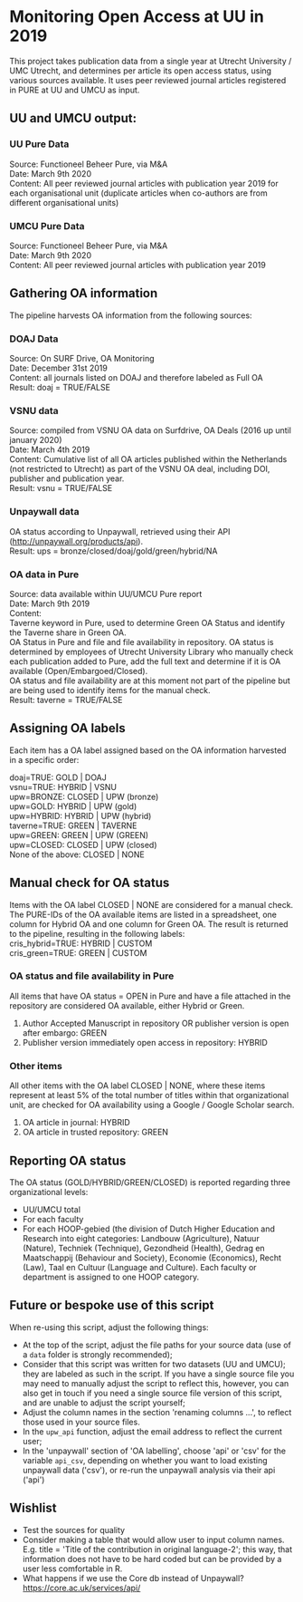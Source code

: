 # Monitoring Open Access at UU in 2019
This project takes publication data from a single year at Utrecht University / UMC Utrecht, and determines per article its open access status, using various sources available. It uses peer reviewed journal articles registered in PURE at UU and UMCU as input.

## UU and UMCU output:

### UU Pure Data
Source: Functioneel Beheer Pure, via M&A  
Date: March 9th 2020  
Content: All peer reviewed journal articles with publication year 2019 for each organisational unit (duplicate articles when co-authors are from different organisational units)

### UMCU Pure Data
Source: Functioneel Beheer Pure, via M&A  
Date: March 9th 2020  
Content: All peer reviewed journal articles with publication year 2019

## Gathering OA information
The pipeline harvests OA information from the following sources:

### DOAJ Data
Source: On SURF Drive, OA Monitoring  
Date: December 31st 2019  
Content: all journals listed on DOAJ and therefore labeled as Full OA  
Result: doaj = TRUE/FALSE

### VSNU data
Source: compiled from VSNU OA data on Surfdrive, OA Deals (2016 up until january 2020)  
Date: March 4th 2019  
Content: Cumulative list of all OA articles published within the Netherlands (not restricted to Utrecht) as part of the VSNU OA deal, including DOI, publisher and publication year.  
Result: vsnu = TRUE/FALSE

### Unpaywall data
OA status according to Unpaywall, retrieved using their API (http://unpaywall.org/products/api).  
Result: ups = bronze/closed/doaj/gold/green/hybrid/NA

### OA data in Pure
Source: data available within UU/UMCU Pure report  
Date: March 9th 2019  
Content:  
Taverne keyword in Pure, used to determine Green OA Status and identify the Taverne share in Green OA.  
OA Status in Pure and file and file availability in repository. OA status is determined by employees of Utrecht University Library who manually check each publication added to Pure, add the full text and determine if it is OA available (Open/Embargoed/Closed).  
OA status and file availability are at this moment not part of the pipeline but are being used to identify items for the manual check.  
Result: taverne = TRUE/FALSE

## Assigning OA labels
Each item has a OA label assigned based on the OA information harvested in a specific order:

doaj=TRUE: GOLD | DOAJ  
vsnu=TRUE: HYBRID | VSNU  
upw=BRONZE: CLOSED | UPW (bronze)  
upw=GOLD: HYBRID | UPW (gold)  
upw=HYBRID: HYBRID | UPW (hybrid)  
taverne=TRUE: GREEN | TAVERNE  
upw=GREEN: GREEN | UPW (GREEN)  
upw=CLOSED: CLOSED | UPW (closed)  
None of the above: CLOSED | NONE  


## Manual check for OA status
Items with the OA label  CLOSED | NONE are considered for a manual check. The PURE-IDs of the OA available items are listed in a spreadsheet, one column for Hybrid OA and one column for Green OA. The result is returned to the pipeline, resulting in the following labels:  
cris_hybrid=TRUE: HYBRID | CUSTOM  
cris_green=TRUE: GREEN | CUSTOM  

### OA status and file availability in Pure
All items that have OA status = OPEN in Pure and have a file attached in the repository are considered OA available, either Hybrid or Green.  
1. Author Accepted Manuscript in repository OR publisher version is open after embargo: GREEN  
2. Publisher version immediately open access in repository: HYBRID

### Other items
All other items with the OA label CLOSED | NONE, where these items represent at least 5% of the total number of titles within that organizational unit, are checked for OA availability using a Google / Google Scholar search.  
1. OA article in journal: HYBRID 
2. OA article in trusted repository: GREEN

## Reporting OA status

The OA status (GOLD/HYBRID/GREEN/CLOSED) is reported regarding three organizational levels:  
- UU/UMCU total  
- For each faculty  
- For each HOOP-gebied (the division of Dutch Higher Education and Research into eight categories: Landbouw (Agriculture), Natuur (Nature), Techniek (Technique), Gezondheid (Health), Gedrag en Maatschappij (Behaviour and Society), Economie (Economics), Recht (Law), Taal en Cultuur (Language and Culture). Each faculty or department is assigned to one HOOP category. 

## Future or bespoke use of this script
When re-using this script, adjust the following things:

- At the top of the script, adjust the file paths for your source data (use of a `data` folder is strongly recommended);  
- Consider that this script was written for two datasets (UU and UMCU); they are labeled as such in the script. If you have a single source file you may need to manually adjust the script to reflect this, however, you can also get in touch if you need a single source file version of this script, and are unable to adjust the script yourself;  
- Adjust the column names in the section 'renaming columns ...', to reflect those used in your source files.  
- In the `upw_api` function, adjust the email address to reflect the current user; 
- In the 'unpaywall' section of 'OA labelling', choose 'api' or 'csv' for the variable `api_csv`, depending on whether you want to load existing unpaywall data ('csv'), or re-run the unpaywall analysis via their api ('api')



## Wishlist
- Test the sources for quality
- Consider making a table that would allow user to input column names. E.g. title = 'Title of the contribution in original language-2'; this way, that information does not have to be hard coded but can be provided by a user less comfortable in R.
- What happens if we use the Core db instead of Unpaywall? https://core.ac.uk/services/api/
